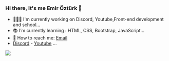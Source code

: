 ### Hi there, It's me Emir Öztürk 👋


- 👷🏻‍♂️ I'm currently working on Discord, Youtube,Front-end development and school...
- 📚 I’m currently learning : HTML, CSS, Bootstrap, JavaScript...
- 📧 How to reach me: <a href="mailto: wmir00@hotmail.com" title="wmir00@hotmail.com">Email</a>
- <span title="nickname#0893">[Discord](https://discord.gg/a6Yyu4tFhr)</span> - [Youtube](https://www.youtube.com/channel/UCf6UGeA_b3sFJukNO7JOutw) ...

<img src="https://wallpaperaccess.com/full/2853514.png">
